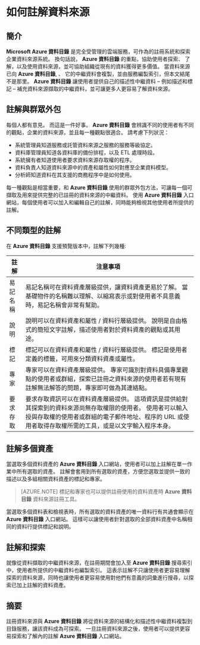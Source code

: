 <properties
   pageTitle="如何註解資料來源"
   description="此作法文章重點在於於如何在 Azure 資料目錄中註解資料資產 (包括易記名稱、標記、說明和專家)。"
   services="data-catalog"
   documentationCenter=""
   authors="steelanddata"
   manager="NA"
   editor=""
   tags=""/>
<tags
   ms.service="data-catalog"
   ms.devlang="NA"
   ms.topic="article"
   ms.tgt_pltfrm="NA"
   ms.workload="data-catalog"
   ms.date="11/10/2015"
   ms.author="maroche"/>


# 如何註解資料來源

## 簡介
**Microsoft Azure 資料目錄** 是完全受管理的雲端服務，可作為的註冊系統和探索企業資料來源系統。 換句話說， **Azure 資料目錄** 的重點，協助使用者探索、 了解，以及使用資料來源，並可協助組織從現有的資料獲得更多價值。 當資料來源已向 **Azure 資料目錄**, 、 它的中繼資料會複製，並由服務編製索引，但本文結尾不是那里。 **Azure 資料目錄** 讓使用者提供自己的描述性中繼資料 – 例如描述和標記 – 補充資料來源擷取的中繼資料，並可讓更多人更容易了解資料來源。

## 註解與群眾外包
每個人都有意見。 而這是一件好事。
**Azure 資料目錄** 會辨識不同的使用者有不同的觀點，企業的資料來源，並且每一種觀點很適合。 請考慮下列狀況：

* 系統管理員知道服務或託管資料來源之服務的服務等級協定。
* 資料庫管理員知道各資料庫的備份排程，以及 ETL 處理時段。
* 系統擁有者知道使用者要求資料來源存取權的程序。
* 資料負責人知道資料來源中的資產和屬性如何對應至企業資料模型。
* 分析師知道資料在其支援的商務程序中是如何使用。

每一種觀點是相當重要，和 **Azure 資料目錄** 使用的群眾外包方法，可讓每一個可擷取及用來提供完整的已註冊的資料來源的中繼資料。 使用 **Azure 資料目錄** 入口網站，每個使用者可以加入和編輯自己的註解，同時能夠檢視其他使用者所提供的註解。

## 不同類型的註解
在 **Azure 資料目錄** 支援預覽版本中，註解下列幾種:

| 註解     | 注意事項                                                                                                                                                                                                                                                                                                                                                           |
|----------------|-----------------------------------------------------------------------------------------------------------------------------------------------------------------------------------------------------------------------------------------------------------------------------------------------------------------------------------------------------------------|
| 易記名稱  | 易記名稱可在資料資產層級提供，讓資料資產更易於了解。 當基礎物件的名稱難以理解、以縮寫表示或對使用者不具意義時，易記名稱會非常有幫助。                                                                                                                            |
| 說明    | 說明可以在資料資產和屬性 / 資料行層級提供。 說明是自由格式的簡短文字註解，描述使用者對於資料資產的觀點或其用途。                                                                                                                                                              |
| 標記           | 標記可以在資料資產和屬性 / 資料行層級提供。 標記是使用者定義的標籤，可用來分類資料資產或屬性。                                                                                                                                                                                                    |
| 專家        | 專家可以在資料資產層級提供。 專家可識別對資料具備專業觀點的使用者或群組，探索已註冊之資料來源的使用者若有現有註解無法解答的問題，專家即可做為其連絡點。  |
| 要求存取 | 要求存取資訊可以在資料資產層級提供。 這項資訊是提供給對其探索到的資料來源尚無存取權限的使用者。 使用者可以輸入授與存取權的使用者或群組的電子郵件地址、程序的 URL 或使用者取得存取權所需的工具，或是以文字輸入程序本身。 |


## 註解多個資產
當選取多個資料資產的 **Azure 資料目錄** 入口網站，使用者可以加上註解在單一作業中所有選取的資產。 註解會套用到所有選取的資產，方便您選取並提供一致的描述以及多組相關資料資產的標記和專家。

> [AZURE.NOTE] 標記和專家也可以提供註冊使用的資料資產時 **Azure 資料目錄** 資料來源註冊工具。

當選取多個資料表和檢視表時，所有選取的資料資產的唯一資料行有共通會顯示在 **Azure 資料目錄** 入口網站。 這樣可以讓使用者針對選取的全部資料資產中名稱相同的資料行提供標記和說明。

## 註解和探索
就像從資料擷取的中繼資料來源，在註冊期間會加入至 **Azure 資料目錄** 搜尋索引中，使用者所提供的中繼資料也編製索引。 這表示註解不只讓使用者更容易理解探索的資料來源，同時也讓使用者更容易使用對他們有意義的詞彙進行搜尋，以探索已加上註解的資料資產。

## 摘要
註冊資料來源與 **Azure 資料目錄** 將從資料來源的結構化和描述性中繼資料複製到目錄服務，讓該資料成為可探索。 一旦註冊資料來源之後，使用者可以提供更容易探索和了解內的註解 **Azure 資料目錄** 入口網站。

